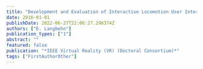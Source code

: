 ```yaml
---
title: "Development and Evaluation of Interactive Locomotion User Interfaces"
date: 2016-01-01
publishDate: 2022-06-27T22:06:27.290374Z
authors: ["E. Langbehn"]
publication_types: ["1"]
abstract: ""
featured: false
publication: "*IEEE Virtual Reality (VR) (Doctoral Consortium)*"
tags: ["FirstAuthorOther"]
---
```


